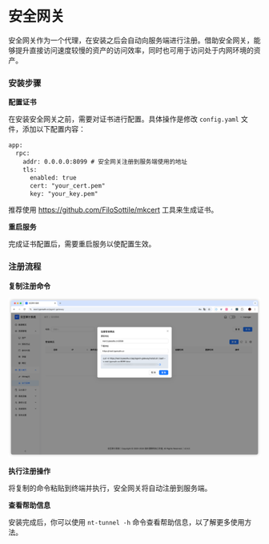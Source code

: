 # 安全网关

安全网关作为一个代理，在安装之后会自动向服务端进行注册。借助安全网关，能够提升直接访问速度较慢的资产的访问效率，同时也可用于访问处于内网环境的资产。

### 安装步骤

**配置证书**

在安装安全网关之前，需要对证书进行配置。具体操作是修改 `config.yaml` 文件，添加以下配置内容：
```shell
app:
  rpc:
    addr: 0.0.0.0:8099 # 安全网关注册到服务端使用的地址
    tls:
      enabled: true 
      cert: "your_cert.pem"
      key: "your_key.pem"
```

推荐使用 https://github.com/FiloSottile/mkcert 工具来生成证书。

**重启服务**

完成证书配置后，需要重启服务以使配置生效。

### 注册流程

**复制注册命令**

![img_1.png](images/agent-gateway.png)

**执行注册操作**

将复制的命令粘贴到终端并执行，安全网关将自动注册到服务端。

**查看帮助信息**

安装完成后，你可以使用 `nt-tunnel -h` 命令查看帮助信息，以了解更多使用方法。